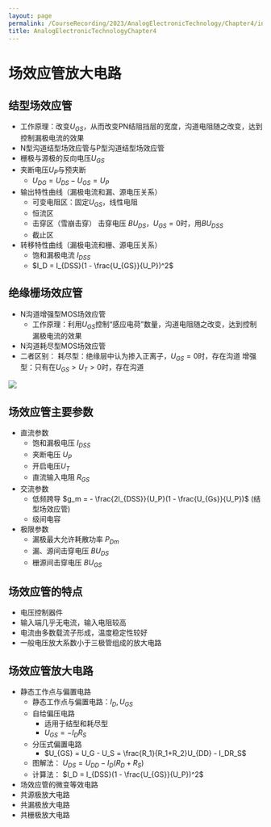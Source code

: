 ```yaml
---
layout: page
permalink: /CourseRecording/2023/AnalogElectronicTechnology/Chapter4/index.html
title: AnalogElectronicTechnologyChapter4
---
```


# 场效应管放大电路

## 结型场效应管

- 工作原理：改变$U_{GS}$，从而改变PN结阻挡层的宽度，沟道电阻随之改变，达到控制漏极电流的效果
- N型沟道结型场效应管与P型沟道结型场效应管
- 栅极与源极的反向电压$U_{GS}$
- 夹断电压$U_P$与预夹断
    - $U_{DG} = U_{DS} - U_{GS} = U_P$
- 输出特性曲线（漏极电流和漏、源电压关系）
    - 可变电阻区：固定$U_{GS}$，线性电阻
    - 恒流区
    - 击穿区（雪崩击穿） 击穿电压 $BU_{DS}$，$U_{GS} = 0$时，用$BU_{DSS}$
    - 截止区
- 转移特性曲线（漏极电流和栅、源电压关系）
    - 饱和漏极电流 $I_{DSS}$
    - $I_D = I_{DSS}(1 - \frac{U_{GS}}{U_P})^2$

## 绝缘栅场效应管

- N沟道增强型MOS场效应管
    - 工作原理：利用$U_{GS}$控制“感应电荷”数量，沟道电阻随之改变，达到控制漏极电流的效果
- N沟道耗尽型MOS场效应管
- 二者区别：
耗尽型：绝缘层中认为掺入正离子，$U_{GS} = 0$时，存在沟道
增强型：只有在$U_{GS} > U_T > 0$时，存在沟道

<img src="https://CRYoushiwo.github.io/images/CoursesRecording/AnalogElectronicTechnology/Chapter4/Untitled.png" class="blog-image" >

## 场效应管主要参数

- 直流参数
    - 饱和漏极电压 $I_{DSS}$
    - 夹断电压 $U_P$
    - 开启电压$U_T$
    - 直流输入电阻 $R_{GS}$
- 交流参数
    - 低频跨导 $g_m = - \frac{2I_{DSS}}{U_P}(1 - \frac{U_{Gs}}{U_P})$ (结型场效应管)
    - 级间电容
- 极限参数
    - 漏极最大允许耗散功率 $P_{Dm}$
    - 漏、源间击穿电压 $BU_{DS}$
    - 栅源间击穿电压 $BU_{GS}$

## 场效应管的特点

- 电压控制器件
- 输入端几乎无电流，输入电阻较高
- 电流由多数载流子形成，温度稳定性较好
- 一般电压放大系数小于三极管组成的放大电路

## 场效应管放大电路

- 静态工作点与偏置电路
    - 静态工作点与偏置电路：$I_D,U_{GS}$
    - 自给偏压电路
        - 适用于结型和耗尽型
        - $U_{GS} = -I_DR_S$
    - 分压式偏置电路
        - $U_{GS} = U_G - U_S = \frac{R_1}{R_1+R_2}U_{DD} - I_DR_S$
    - 图解法： $U_{DS} = U_{DD} - I_D(R_D + R_S)$
    - 计算法： $I_D = I_{DSS}(1 - \frac{U_{GS}}{U_P})^2$
- 场效应管的微变等效电路
- 共源极放大电路
- 共漏极放大电路
- 共栅极放大电路